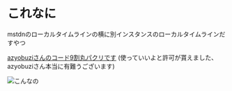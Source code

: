 # これなに
mstdnのローカルタイムラインの横に別インスタンスのローカルタイムラインだすやつ

[azyobuziさんのコード9割丸パクリです](http://junk.azyobuzi.net/mastodonptl/)
(使っていいよと許可が貰えました、azyobuziさん本当に有難うございます)

![こんなの](https://i.gyazo.com/337d11be1ead944daac15b2fcee68021.png)
